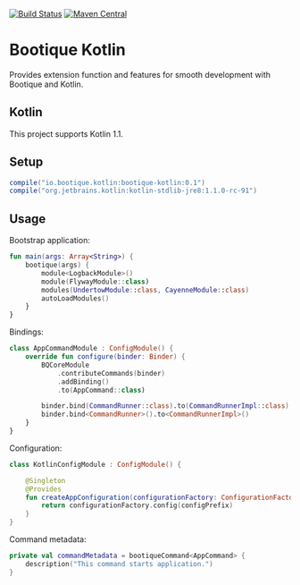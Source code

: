 [![Build Status](https://travis-ci.org/bootique/bootique-kotlin.svg)](https://travis-ci.org/bootique/bootique-kotlin)
[![Maven Central](https://maven-badges.herokuapp.com/maven-central/io.bootique.kotlin/bootique-kotlin/badge.svg)](https://maven-badges.herokuapp.com/maven-central/io.bootique.kotlin/bootique-kotlin/)

# Bootique Kotlin

Provides extension function and features for smooth development with Bootique and Kotlin.

## Kotlin

This project supports Kotlin 1.1.

## Setup

```gradle
compile("io.bootique.kotlin:bootique-kotlin:0.1")
compile("org.jetbrains.kotlin:kotlin-stdlib-jre8:1.1.0-rc-91")
```

## Usage

Bootstrap application:

```kotlin
fun main(args: Array<String>) {
    bootique(args) {
        module<LogbackModule>()
        module(FlywayModule::class)
        modules(UndertowModule::class, CayenneModule::class)
        autoLoadModules()
    }
}
```

Bindings:

```kotlin
class AppCommandModule : ConfigModule() {
    override fun configure(binder: Binder) {
        BQCoreModule
            .contributeCommands(binder)
            .addBinding()
            .to(AppCommand::class)

        binder.bind(CommandRunner::class).to(CommandRunnerImpl::class)
        binder.bind<CommandRunner>().to<CommandRunnerImpl>()
    }
}
```

Configuration:

```kotlin
class KotlinConfigModule : ConfigModule() {

    @Singleton
    @Provides
    fun createAppConfiguration(configurationFactory: ConfigurationFactory): AppConfiguration {
        return configurationFactory.config(configPrefix)
    }
}
```

Command metadata:

```kotlin
private val commandMetadata = bootiqueCommand<AppCommand> {
    description("This command starts application.")
}
```